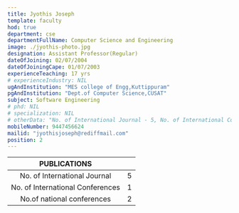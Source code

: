 ```yaml
---
title: Jyothis Joseph
template: faculty
hod: true
department: cse
departmentFullName: Computer Science and Engineering
image: ./jyothis-photo.jpg
designation: Assistant Professor(Regular)
dateOfJoining: 02/07/2004
dateOfJoiningCape: 01/07/2003
experienceTeaching: 17 yrs
# experienceIndustry: NIL
ugAndInstitution: "MES college of Engg,Kuttippuram"
pgAndInstitution: "Dept.of Computer Science,CUSAT"
subject: Software Engineering
# phd: NIL
# specialization: NIL
# otherData: "No. of International Journal - 5, No. of International Conferences - 1, No.of national conferences - 2"
mobileNumber: 9447456624
mailid: "jyothisjoseph@rediffmail.com"
position: 2
---
```

|           PUBLICATIONS           |     |
| :------------------------------: | :-: |
|   No. of International Journal   |  5  |
| No. of International Conferences |  1  |
|    No.of national conferences    |  2  |
